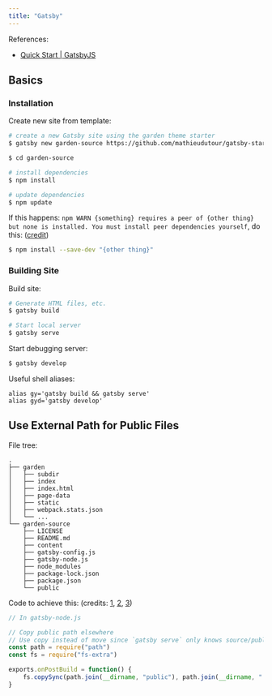 ```yaml
---
title: "Gatsby"
---
```


References:

- [Quick Start | GatsbyJS](https://www.gatsbyjs.org/docs/quick-start/)

## Basics

### Installation

Create new site from template:

```bash
# create a new Gatsby site using the garden theme starter
$ gatsby new garden-source https://github.com/mathieudutour/gatsby-starter-digital-garden

$ cd garden-source

# install dependencies
$ npm install

# update dependencies
$ npm update
```

If this happens: `npm WARN {something} requires a peer of {other thing} but none is installed. You must install peer dependencies yourself`, do this: \([credit]()\)

```bash
$ npm install --save-dev "{other thing}"
```

### Building Site

Build site:

```bash
# Generate HTML files, etc.
$ gatsby build

# Start local server
$ gatsby serve
```

Start debugging server:

```bash
$ gatsby develop
```

Useful shell aliases:

```text
alias gy='gatsby build && gatsby serve'
alias gyd='gatsby develop'
```

## Use External Path for Public Files

File tree:

```text
.
├── garden
│   ├── subdir
│   ├── index
│   ├── index.html
│   ├── page-data
│   ├── static
│   ├── webpack.stats.json
│   └── ...
└── garden-source
    ├── LICENSE
    ├── README.md
    ├── content
    ├── gatsby-config.js
    ├── gatsby-node.js
    ├── node_modules
    ├── package-lock.json
    ├── package.json
    └── public
```

Code to achieve this: \(credits: [1](https://github.com/gatsbyjs/gatsby/issues/14703#issuecomment-501916998), [2](https://github.com/gatsbyjs/gatsby/issues/18975#issuecomment-591403950), [3](https://github.com/gatsbyjs/gatsby/issues/18975#issuecomment-607329178)\)

```js
// In gatsby-node.js

// Copy public path elsewhere
// Use copy instead of move since `gatsby serve` only knows source/public
const path = require("path")
const fs = require("fs-extra")

exports.onPostBuild = function() {
    fs.copySync(path.join(__dirname, "public"), path.join(__dirname, "../garden"),{ overwrite: true })
}
```
